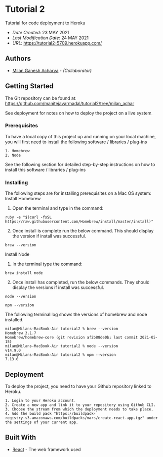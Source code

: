 # Tutorial 2

Tutorial for code deployment to Heroku

* *Date Created*: 23 MAY 2021
* *Last Modification Date*: 24 MAY 2021
* *URL*: <https://tutorial2-5709.herokuapp.com/>

## Authors

* [Milan Ganesh Acharya](ml650738@dal.ca) - *(Collaborator)*


## Getting Started

The Git repository can be found at:
https://github.com/manitejavarmadal/tutorial2/tree/milan_achar

See deployment for notes on how to deploy the project on a live system.

### Prerequisites

To have a local copy of this project up and running on your local machine, you will first need to install the following software / libraries / plug-ins

```
1. Homebrew
2. Node
```

See the following section for detailed step-by-step instructions on how to install this software / libraries / plug-ins

### Installing

The following steps are for installing prerequisites on a Mac OS system:  
Install Homebrew
1. Open the terminal and type in the command:
```
ruby -e "$(curl -fsSL https://raw.githubusercontent.com/Homebrew/install/master/install)"
```
2. Once install is complete run the below command. This should display the version if install was successful.
```
brew --version
```

Install Node
1. In the terminal type the command:
```
brew install node
```
2. Once install has completed, run the below commands. They should display the versions if install was successful.
```
node --version
```
```
npm --version
```

The following terminal log shows the versions of homebrew and node installed.
```
milan@Milans-MacBook-Air tutorial2 % brew --version
Homebrew 3.1.7
Homebrew/homebrew-core (git revision af2b88de0b; last commit 2021-05-15)
milan@Milans-MacBook-Air tutorial2 % node --version
v14.9.0
milan@Milans-MacBook-Air tutorial2 % npm --version
7.13.0
```


## Deployment

To deploy the project, you need to have your Github repository linked to Heroku.
```
1. Login to your Heroku account.
2. Create a new app and link it to your repository using Github CLI.
3. Choose the stream from which the deployment needs to take place.
4. Add the build pack "https://buildpack-registry.s3.amazonaws.com/buildpacks/mars/create-react-app.tgz" under the settings of your current app.
```

## Built With

* [React](https://reactjs.org/) - The web framework used
